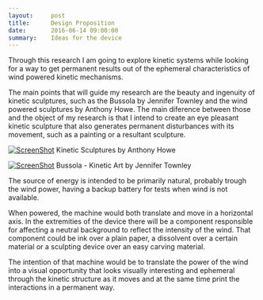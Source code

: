 ```yaml
---
layout:     post
title:      Design Proposition
date:       2016-06-14 09:00:00
summary:    Ideas for the device
---
```


Through this research I am going to explore kinetic systems while looking for a way to get permanent results out of the ephemeral 
characteristics of wind powered kinetic mechanisms.

The main points that will guide my research are the beauty and ingenuity of kinetic sculptures, such as the Bussola by Jennifer Townley and the wind powered sculptures by Anthony Howe. The main diference between those and the object of my research is that I intend to create an eye pleasant kinetic sculpture that also generates permanent disturbances with its movement, such as a painting or a resultant sculpture.

[![ScreenShot](https://github.com/raeldominiquini/raeldominiquini.github.io/blob/master/images/15_Wind.png?raw=true)](https://www.youtube.com/watch?v=gyRJrl4WoN8&list=UUixdwLf4RpXJR31mU4zKLfw)
Kinetic Sculptures by Anthony Howe

[![ScreenShot](https://github.com/raeldominiquini/raeldominiquini.github.io/blob/master/images/14_Bussola.png?raw=true)](https://www.youtube.com/watch?v=fnL0Ja9WSHc&list=PLPZHsub1UR5Ub8MJuSub8_tcra20UOka3&index=11)
Bussola - Kinetic Art by Jennifer Townley

The source of energy is intended to be primarily natural, probably trough the wind power, having a backup battery for tests when wind is not available.

When powered, the machine would both translate and move in a horizontal axis. In the extremities of the device there will be a component responsible for affecting a neutral background to reflect the intensity of the wind. That component could be ink over a plain paper, a dissolvent over a certain material or a sculpting device over an easy carving material.

The intention of that machine would be to translate the power of the wind into a visual opportunity that looks visually interesting and ephemeral through the kinetic structure as it moves and at the same time print the interactions in a permanent way.
